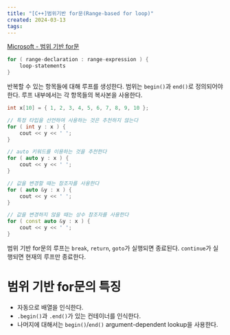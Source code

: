 ```yaml
---
title: "[C++]범위기반 for문(Range-based for loop)"
created: 2024-03-13
tags:
---
```


[Microsoft - 범위 기반 for문](https://learn.microsoft.com/ko-kr/cpp/cpp/range-based-for-statement-cpp?view=msvc-170)

```cpp
for ( range-declaration : range-expression ) {
	loop-statements
}
```

반복할 수 있는 항목들에 대해 루프를 생성한다. 범위는 `begin()`과 `end()`로 정의되어야 한다.
루프 내부에서는 각 항목들의 복사본을 사용한다.

```cpp
int x[10] = { 1, 2, 3, 4, 5, 6, 7, 8, 9, 10 };

// 특정 타입을 선언하여 사용하는 것은 추천하지 않는다
for ( int y : x ) {
	cout << y << ' ';
}

// auto 키워드를 이용하는 것을 추천한다
for ( auto y : x ) {
	cout << y << ' ';
}

// 값을 변경할 때는 참조자를 사용한다
for ( auto &y : x ) {
	cout << y << ' ';
}

// 값을 변경하지 않을 때는 상수 참조자를 사용한다
for ( const auto &y : x ) {
	cout << y << ' ';
}

```
범위 기반 for문의 루프는 `break`, `return`, `goto`가 실행되면 종료된다.
`continue`가 실행되면 현재의 루프만 종료한다.

# 범위 기반 for문의 특징
- 자동으로 배열을 인식한다.
- `.begin()`과 `.end()`가 있는 컨테이너를 인식한다.
- 나머지에 대해서는 `begin()`/`end()` argument-dependent lookup을 사용한다.